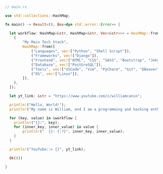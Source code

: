 <!-- ### <img src="https://media.giphy.com/media/hvRJCLFzcasrR4ia7z/giphy.gif" width="25px"> Hi there -->

<!--
**williamcanin/williamcanin** is a ✨ _special_ ✨ repository because its `README.md` (this file) appears on your GitHub profile.

Here are some ideas to get you started:

- 🔭 I’m currently working on ...
- 🌱 I’m currently learning ...
- 👯 I’m looking to collaborate on ...
- 🤔 I’m looking for help with ...
- 💬 Ask me about ...
- 📫 How to reach me: ...
- 😄 Pronouns: ...
- ⚡ Fun fact: ...
-->

<!--
```python
#!/usr/bin/env python3

print("Hello, World!")
print("My name is William, and I am a programming and hacking enthusiast.")

MY_ENVIRONMENT = "https://github.com/williamcanin/my_environment"

workflow = {
    "my_main_tech_stack": {
        "Languages": ["Rust", "Python", "Shell Script"],
        "Frameworks": ["Django"],
        "Frontend": ["HTML", "CSS", "SASS", "Bootstrap", "Jekyll"],
        "Database": ["PostGreSQL"],
        "Tools": ["VSCode", "Vim", "PyCharm", "Git", "DBeaver"],
        "OS": ["Linux"]
    },
}

follow_me = {
    "YouTube": "https://www.youtube.com/c/williamcanin",
}
```
<img width="340px" src="https://github-readme-stats.vercel.app/api/top-langs/?username=williamcanin&hide=html,coffeescript,makefile,mako,pug,batchfile,ruby,tsql,procfile&hide_border=true&layout=compact&theme=buefy"/> <img width="405px" src="https://github-readme-stats.vercel.app/api?username=williamcanin&theme=buefy&hide_border=true"/>
-->

```rust
// main.rs

use std::collections::HashMap;

fn main() -> Result<(), Box<dyn std::error::Error>> {

  let workflow: HashMap<&str, HashMap<&str, Vec<&str>>> = HashMap::from([
    (
        "My Main Tech Stack",
        HashMap::from([
            ("Languages", vec!["Python", "Shell Script"]),
            ("Frameworks", vec!["Django"]),
            ("Frontend", vec!["HTML", "CSS", "SASS", "Bootstrap", "Jekyll"]),
            ("Database", vec!["PostGreSQL"]),
            ("Tools", vec!["VSCode", "Vim", "PyCharm", "Git", "DBeaver"]),
            ("OS", vec!["Linux"]),
        ]),
    ),
  ]);

  let yt_link: &str = "https://www.youtube.com/c/williamcanin";

  println!("Hello, World!");
  println!("My name is William, and I am a programming and hacking enthusiast.");

  for (key, value) in &workflow {
    println!("{}:", key);
    for (inner_key, inner_value) in value {
        println!("  {}: {:?}", inner_key, inner_value);
    }
  }

  println!("YouTube::> {}", yt_link);

  Ok(())

}
```


